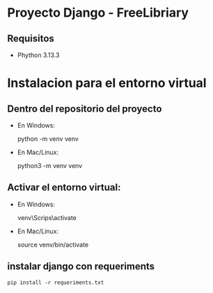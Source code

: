 # Proyecto Django - FreeLibriary

## Requisitos

- Phython 3.13.3

# Instalacion para el entorno virtual

## Dentro del repositorio del proyecto
    
- En Windows:

    python -m venv venv
      
- En Mac/Linux:

    python3 -m venv venv
      
## Activar el entorno virtual:

- En Windows:

    venv\Scrips\activate
      
- En Mac/Linux:

    source venv/bin/activate
      

## instalar django con requeriments

    pip install -r requeriments.txt